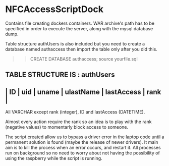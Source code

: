 # NFCAccessScriptDock

Contains file creating dockers containers. WAR archive's path has to be specified in order to execute the server, along with the mysql
database dump.

Table structure authUsers is also included but you need to create a database named authaccess then import the table only after you did this.
>> CREATE DATABASE authaccess;
>> source yourfile.sql

TABLE STRUCTURE IS : 
authUsers
----------------------------------------------------
| ID | uid | uname | ulastName | lastAccess | rank |
----------------------------------------------------

All VARCHAR except rank (integer), ID and lastAccess (DATETIME).

Almost every action require the rank so an idea is to play with the rank (negative values) to momentarly block access to someone.


The script created allow us to bypass a driver error in the laptop code until a permanent solution is found (maybe the release of 
newer drivers). It main aim is to kill the process when an error occurs, and restart it. All processes run on background so no need to worry
about not having the possibility of using the raspberry while the script is running.


